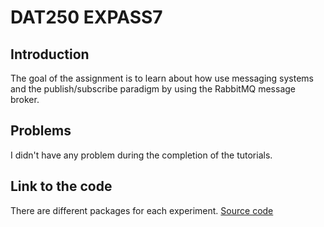 # DAT250 EXPASS7
## Introduction
The goal of the assignment is to learn about how use messaging systems and the publish/subscribe paradigm by using the RabbitMQ message broker.

## Problems
I didn't have any problem during the completion of the tutorials.

## Link to the code
There are different packages for each experiment.
[Source code](https://github.com/SrMateos/assignment7)